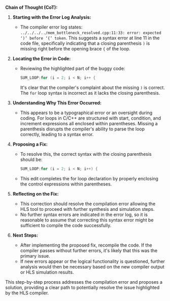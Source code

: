 **Chain of Thought (CoT):**

1. **Starting with the Error Log Analysis:**
   - The compiler error log states: `../../../../mem_bottleneck_resolved.cpp:11:33: error: expected ‘)’ before ‘{’ token`. This suggests a syntax error at line 11 in the code file, specifically indicating that a closing parenthesis `)` is missing right before the opening brace `{` of the loop.

2. **Locating the Error in Code:**
   - Reviewing the highlighted part of the buggy code:
     ```cpp
     SUM_LOOP:for (i = 2; i < N; i++ {
     ```
     It's clear that the compiler's complaint about the missing `)` is correct. The `for` loop syntax is incorrect as it lacks the closing parenthesis.

3. **Understanding Why This Error Occurred:**
   - This appears to be a typographical error or an oversight during coding. For loops in C/C++ are structured with start, condition, and increment expressions all enclosed within parentheses. Missing a parenthesis disrupts the compiler's ability to parse the loop correctly, leading to a syntax error.

4. **Proposing a Fix:**
   - To resolve this, the correct syntax with the closing parenthesis should be:
     ```cpp
     SUM_LOOP:for (i = 2; i < N; i++) {
     ```
   - This edit completes the for loop declaration by properly enclosing the control expressions within parentheses.

5. **Reflecting on the Fix:**
   - This correction should resolve the compilation error allowing the HLS tool to proceed with further synthesis and simulation steps.
   - No further syntax errors are indicated in the error log, so it is reasonable to assume that correcting this syntax error might be sufficient to compile the code successfully.

6. **Next Steps:**
   - After implementing the proposed fix, recompile the code. If the compiler passes without further errors, it's likely that this was the primary issue.
   - If new errors appear or the logical functionality is questioned, further analysis would then be necessary based on the new compiler output or HLS simulation results.

This step-by-step process addresses the compilation error and proposes a solution, providing a clear path to potentially resolve the issue highlighted by the HLS compiler.